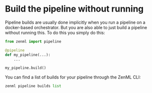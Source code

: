 # Build the pipeline without running

Pipeline builds are usually done implicitly when you run a pipeline on a docker-based orchestrator. But you are also able to just build a pipeline without running this. To do this you simply do this:

```python
from zenml import pipeline

@pipeline
def my_pipeline(...):
    ...

my_pipeline.build()
```

You can find a list of builds for your pipeline through the ZenML CLI:

```python
zenml pipeline builds list
```
